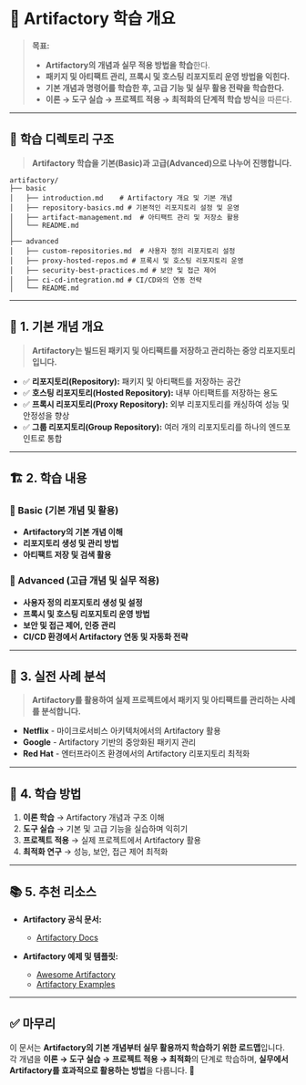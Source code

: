# 📂 Artifactory 학습 개요

> **목표:**  
> - **Artifactory의 개념과 실무 적용 방법을 학습**한다.  
> - **패키지 및 아티팩트 관리, 프록시 및 호스팅 리포지토리 운영 방법을 익힌다.**  
> - **기본 개념과 명령어를 학습한 후, 고급 기능 및 실무 활용 전략을 학습한다.**  
> - **이론 → 도구 실습 → 프로젝트 적용 → 최적화의 단계적 학습 방식**을 따른다.  

---

## 📂 **학습 디렉토리 구조**  
> **Artifactory 학습을 기본(Basic)과 고급(Advanced)으로 나누어 진행합니다.**  

```
artifactory/
├── basic
│   ├── introduction.md    # Artifactory 개요 및 기본 개념
│   ├── repository-basics.md # 기본적인 리포지토리 설정 및 운영
│   ├── artifact-management.md  # 아티팩트 관리 및 저장소 활용
│   └── README.md
│
├── advanced
│   ├── custom-repositories.md  # 사용자 정의 리포지토리 설정
│   ├── proxy-hosted-repos.md # 프록시 및 호스팅 리포지토리 운영
│   ├── security-best-practices.md # 보안 및 접근 제어
│   ├── ci-cd-integration.md # CI/CD와의 연동 전략
│   └── README.md
```

---

## 📖 **1. 기본 개념 개요**
> **Artifactory는 빌드된 패키지 및 아티팩트를 저장하고 관리하는 중앙 리포지토리입니다.**

- ✅ **리포지토리(Repository):** 패키지 및 아티팩트를 저장하는 공간  
- ✅ **호스팅 리포지토리(Hosted Repository):** 내부 아티팩트를 저장하는 용도  
- ✅ **프록시 리포지토리(Proxy Repository):** 외부 리포지토리를 캐싱하여 성능 및 안정성을 향상  
- ✅ **그룹 리포지토리(Group Repository):** 여러 개의 리포지토리를 하나의 엔드포인트로 통합  

---

## 🏗 **2. 학습 내용**
### 📌 Basic (기본 개념 및 활용)
- **Artifactory의 기본 개념 이해**
- **리포지토리 생성 및 관리 방법**
- **아티팩트 저장 및 검색 활용**

### 📌 Advanced (고급 개념 및 실무 적용)
- **사용자 정의 리포지토리 생성 및 설정**
- **프록시 및 호스팅 리포지토리 운영 방법**
- **보안 및 접근 제어, 인증 관리**
- **CI/CD 환경에서 Artifactory 연동 및 자동화 전략**

---

## 🚀 **3. 실전 사례 분석**
> **Artifactory를 활용하여 실제 프로젝트에서 패키지 및 아티팩트를 관리하는 사례를 분석합니다.**

- **Netflix** - 마이크로서비스 아키텍처에서의 Artifactory 활용  
- **Google** - Artifactory 기반의 중앙화된 패키지 관리  
- **Red Hat** - 엔터프라이즈 환경에서의 Artifactory 리포지토리 최적화  

---

## 🎯 **4. 학습 방법**
1. **이론 학습** → Artifactory 개념과 구조 이해  
2. **도구 실습** → 기본 및 고급 기능을 실습하며 익히기  
3. **프로젝트 적용** → 실제 프로젝트에서 Artifactory 활용  
4. **최적화 연구** → 성능, 보안, 접근 제어 최적화  

---

## 📚 **5. 추천 리소스**
- **Artifactory 공식 문서:**  
  - [Artifactory Docs](https://www.jfrog.com/confluence/display/JFROG/Artifactory)  

- **Artifactory 예제 및 템플릿:**  
  - [Awesome Artifactory](https://github.com/jfrog/awesome-artifactory)  
  - [Artifactory Examples](https://github.com/jfrog/artifactory-examples)  

---

## ✅ **마무리**
이 문서는 **Artifactory의 기본 개념부터 실무 활용까지 학습하기 위한 로드맵**입니다.  
각 개념을 **이론 → 도구 실습 → 프로젝트 적용 → 최적화**의 단계로 학습하며, **실무에서 Artifactory를 효과적으로 활용하는 방법**을 다룹니다. 🚀